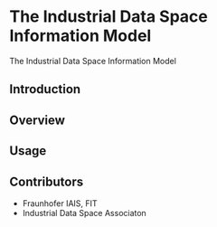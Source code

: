 # The Industrial Data Space Information Model
The Industrial Data Space Information Model

## Introduction

## Overview

## Usage

## Contributors

* Fraunhofer IAIS, FIT
* Industrial Data Space Associaton

